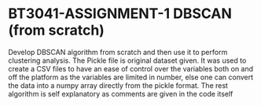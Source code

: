 # BT3041-ASSIGNMENT-1 DBSCAN (from scratch)
Develop DBSCAN algorithm from scratch and then use it to perform clustering analysis.
The Pickle file is original dataset given. It was used to create a CSV files to have an ease of control over the variables both on and off the platform as the variables are limited in number, else one can convert the data into a numpy array directly from the pickle format. The rest algorithm is self explanatory as comments are given in the code itself

